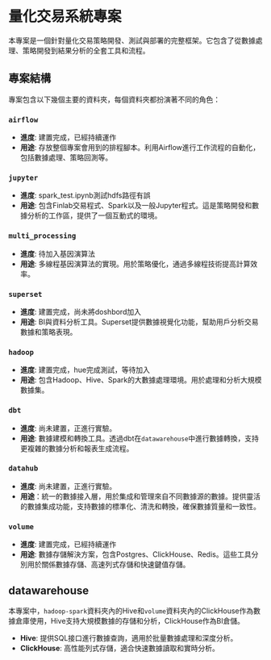 # 量化交易系統專案

本專案是一個針對量化交易策略開發、測試與部署的完整框架。它包含了從數據處理、策略開發到結果分析的全套工具和流程。

## 專案結構

專案包含以下幾個主要的資料夾，每個資料夾都扮演著不同的角色：

### `airflow`
- **進度**: 建置完成，已經持續運作
- **用途**: 存放整個專案會用到的排程腳本。利用Airflow進行工作流程的自動化，包括數據處理、策略回測等。



### `jupyter`
- **進度**: spark_test.ipynb測試hdfs路徑有誤
- **用途**: 包含Finlab交易程式、Spark以及一般Jupyter程式。這是策略開發和數據分析的工作區，提供了一個互動式的環境。



### `multi_processing`
- **進度**: 待加入基因演算法
- **用途**: 多線程基因演算法的實現。用於策略優化，通過多線程技術提高計算效率。



### `superset`
- **進度**: 建置完成，尚未將doshbord加入
- **用途**: BI與資料分析工具。Superset提供數據視覺化功能，幫助用戶分析交易數據和策略表現。



### `hadoop`
- **進度**: 建置完成，hue完成測試，等待加入
- **用途**: 包含Hadoop、Hive、Spark的大數據處理環境。用於處理和分析大規模數據集。



### `dbt`
- **進度**: 尚未建置，正進行實驗。
- **用途**: 數據建模和轉換工具。透過dbt在`datawarehouse`中進行數據轉換，支持更複雜的數據分析和報表生成流程。


### `datahub`
- **進度**: 尚未建置，正進行實驗。
- **用途**：統一的數據接入層，用於集成和管理來自不同數據源的數據。提供靈活的數據集成功能，支持數據的標準化、清洗和轉換，確保數據質量和一致性。


### `volume`
- **進度**: 建置完成，已經持續運作
- **用途**: 數據存儲解決方案，包含Postgres、ClickHouse、Redis。這些工具分別用於關係數據存儲、高速列式存儲和快速鍵值存儲。




## datawarehouse

本專案中，`hadoop-spark`資料夾內的Hive和`volume`資料夾內的ClickHouse作為數據倉庫使用，Hive支持大規模數據的存儲和分析，ClickHouse作為BI倉儲。

- **Hive**: 提供SQL接口進行數據查詢，適用於批量數據處理和深度分析。
- **ClickHouse**: 高性能列式存儲，適合快速數據讀取和實時分析。




